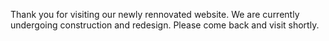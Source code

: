 Thank you for visiting our newly rennovated website. We are currently undergoing construction and redesign. Please come back and visit shortly. 
